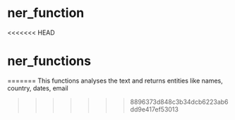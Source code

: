 # ner_function
<<<<<<< HEAD
# ner_functions
=======
This functions analyses the text and returns entities like names, country, dates, email
>>>>>>> 8896373d848c3b34dcb6223ab6dd9e417ef53013
